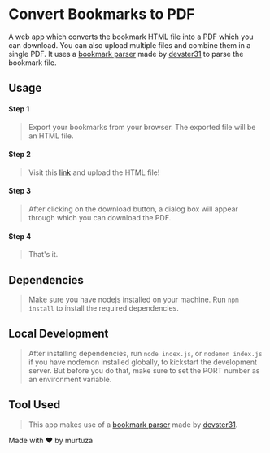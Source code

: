 # Convert Bookmarks to PDF

A web app which converts the bookmark HTML file into a PDF which you can download. You can also upload multiple files and combine them in a single PDF. It uses a [bookmark parser](https://gist.github.com/devster31/4e8c6548fd16ffb75c02e6f24e27f9b9) made by [devster31](https://github.com/devster31) to parse the bookmark file.

## Usage

#### Step 1
> Export your bookmarks from your browser. The exported file will be an HTML file.

#### Step 2
> Visit this [link](https://bookmarks-pdf.herokuapp.com/) and upload the HTML file!

#### Step 3
> After clicking on the download button, a dialog box will appear through which you can download the PDF.

#### Step 4
> That's it.

## Dependencies
> Make sure you have nodejs installed on your machine. Run `npm install` to install the required dependencies.

## Local Development
> After installing dependencies, run `node index.js`, or `nodemon index.js` if you have nodemon installed globally, to kickstart the development server. But before you do that, make sure to set the PORT number as an environment variable.

## Tool Used
> This app makes use of a [bookmark parser](https://gist.github.com/devster31/4e8c6548fd16ffb75c02e6f24e27f9b9) made by [devster31](https://github.com/devster31). 


Made with :heart: by murtuza
